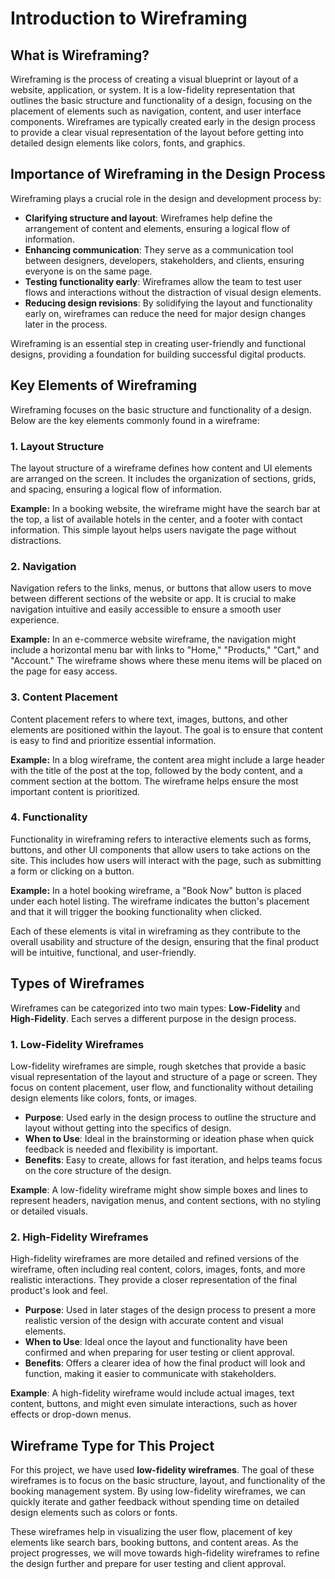# Introduction to Wireframing

## What is Wireframing?

Wireframing is the process of creating a visual blueprint or layout of a website, application, or system. It is a low-fidelity representation that outlines the basic structure and functionality of a design, focusing on the placement of elements such as navigation, content, and user interface components. Wireframes are typically created early in the design process to provide a clear visual representation of the layout before getting into detailed design elements like colors, fonts, and graphics.

## Importance of Wireframing in the Design Process

Wireframing plays a crucial role in the design and development process by:

- **Clarifying structure and layout**: Wireframes help define the arrangement of content and elements, ensuring a logical flow of information.
- **Enhancing communication**: They serve as a communication tool between designers, developers, stakeholders, and clients, ensuring everyone is on the same page.
- **Testing functionality early**: Wireframes allow the team to test user flows and interactions without the distraction of visual design elements.
- **Reducing design revisions**: By solidifying the layout and functionality early on, wireframes can reduce the need for major design changes later in the process.

Wireframing is an essential step in creating user-friendly and functional designs, providing a foundation for building successful digital products.

## Key Elements of Wireframing

Wireframing focuses on the basic structure and functionality of a design. Below are the key elements commonly found in a wireframe:

### 1. Layout Structure

The layout structure of a wireframe defines how content and UI elements are arranged on the screen. It includes the organization of sections, grids, and spacing, ensuring a logical flow of information.

**Example:**
In a booking website, the wireframe might have the search bar at the top, a list of available hotels in the center, and a footer with contact information. This simple layout helps users navigate the page without distractions.

### 2. Navigation

Navigation refers to the links, menus, or buttons that allow users to move between different sections of the website or app. It is crucial to make navigation intuitive and easily accessible to ensure a smooth user experience.

**Example:**
In an e-commerce website wireframe, the navigation might include a horizontal menu bar with links to "Home," "Products," "Cart," and "Account." The wireframe shows where these menu items will be placed on the page for easy access.

### 3. Content Placement

Content placement refers to where text, images, buttons, and other elements are positioned within the layout. The goal is to ensure that content is easy to find and prioritize essential information.

**Example:**
In a blog wireframe, the content area might include a large header with the title of the post at the top, followed by the body content, and a comment section at the bottom. The wireframe helps ensure the most important content is prioritized.

### 4. Functionality

Functionality in wireframing refers to interactive elements such as forms, buttons, and other UI components that allow users to take actions on the site. This includes how users will interact with the page, such as submitting a form or clicking on a button.

**Example:**
In a hotel booking wireframe, a "Book Now" button is placed under each hotel listing. The wireframe indicates the button's placement and that it will trigger the booking functionality when clicked.

Each of these elements is vital in wireframing as they contribute to the overall usability and structure of the design, ensuring that the final product will be intuitive, functional, and user-friendly.

## Types of Wireframes

Wireframes can be categorized into two main types: **Low-Fidelity** and **High-Fidelity**. Each serves a different purpose in the design process.

### 1. Low-Fidelity Wireframes

Low-fidelity wireframes are simple, rough sketches that provide a basic visual representation of the layout and structure of a page or screen. They focus on content placement, user flow, and functionality without detailing design elements like colors, fonts, or images.

- **Purpose**: Used early in the design process to outline the structure and layout without getting into the specifics of design.
- **When to Use**: Ideal in the brainstorming or ideation phase when quick feedback is needed and flexibility is important.
- **Benefits**: Easy to create, allows for fast iteration, and helps teams focus on the core structure of the design.
  
**Example**: A low-fidelity wireframe might show simple boxes and lines to represent headers, navigation menus, and content sections, with no styling or detailed visuals.

### 2. High-Fidelity Wireframes

High-fidelity wireframes are more detailed and refined versions of the wireframe, often including real content, colors, images, fonts, and more realistic interactions. They provide a closer representation of the final product's look and feel.

- **Purpose**: Used in later stages of the design process to present a more realistic version of the design with accurate content and visual elements.
- **When to Use**: Ideal once the layout and functionality have been confirmed and when preparing for user testing or client approval.
- **Benefits**: Offers a clearer idea of how the final product will look and function, making it easier to communicate with stakeholders.
  
**Example**: A high-fidelity wireframe would include actual images, text content, buttons, and might even simulate interactions, such as hover effects or drop-down menus.

## Wireframe Type for This Project

For this project, we have used **low-fidelity wireframes**. The goal of these wireframes is to focus on the basic structure, layout, and functionality of the booking management system. By using low-fidelity wireframes, we can quickly iterate and gather feedback without spending time on detailed design elements such as colors or fonts.

These wireframes help in visualizing the user flow, placement of key elements like search bars, booking buttons, and content areas. As the project progresses, we will move towards high-fidelity wireframes to refine the design further and prepare for user testing and client approval.

